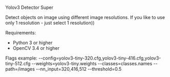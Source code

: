 Yolov3 Detector Super

Detect objects on image using different image resolutions.
If you like to use only 1 resolution - just select 1 resolution))

Requirements:
- Python 3 or higher
- OpenCV 3.4 or higher

Flags example:
--config=yolov3-tiny-320.cfg,yolov3-tiny-416.cfg,yolov3-tiny-512.cfg
--weights=yolov3-tiny.weights
--classes=classes.names
--path=/images
--nn_input=320,416,512
--threshold=0.5
